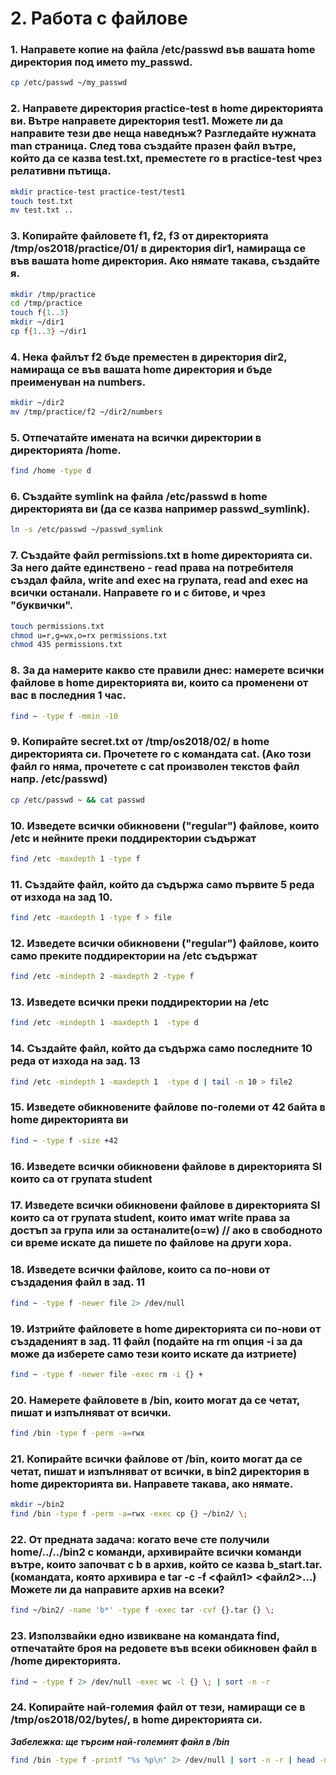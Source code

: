 # 2. Работа с файлове

### 1. Направете копие на файла /etc/passwd във вашата home директория под името my_passwd.
```bash
cp /etc/passwd ~/my_passwd
```

### 2. Направете директория practice-test в home директорията ви. Вътре направете директория test1. Можете ли да направите тези две неща наведнъж? Разгледайте нужната man страница. След това създайте празен файл вътре, който да се казва test.txt, преместете го в practice-test чрез релативни пътища.
```bash
mkdir practice-test practice-test/test1
touch test.txt
mv test.txt ..
```

### 3. Копирайте файловете f1, f2, f3 от директорията /tmp/os2018/practice/01/ в директория dir1, намираща се във вашата home директория. Ако нямате такава, създайте я.
```bash
mkdir /tmp/practice
cd /tmp/practice
touch f{1..3}
mkdir ~/dir1
cp f{1..3} ~/dir1
```

### 4. Нека файлът f2 бъде преместен в директория dir2, намираща се във вашата home директория и бъде преименуван на numbers.
```bash
mkdir ~/dir2
mv /tmp/practice/f2 ~/dir2/numbers
```

### 5. Отпечатайте имената на всички директории в директорията /home.
```bash
find /home -type d
```

### 6. Създайте symlink на файла /etc/passwd в home директорията ви (да се казва например passwd_symlink).
```bash
ln -s /etc/passwd ~/passwd_symlink
```

### 7. Създайте файл permissions.txt в home директорията си. За него дайте единствено - read права на потребителя създал файла, write and exec на групата, read and exec на всички останали. Направете го и с битове, и чрез "буквички".
```bash
touch permissions.txt
chmod u=r,g=wx,o=rx permissions.txt
chmod 435 permissions.txt
```

### 8. За да намерите какво сте правили днес: намерете всички файлове в home директорията ви, които са променени от вас в последния 1 час.
```bash
find ~ -type f -mmin -10
```

### 9. Копирайте secret.txt от /tmp/os2018/02/ в home директорията си. Прочетете го с командата cat. (Ако този файл го няма, прочетете с cat произволен текстов файл напр. /etc/passwd)
```bash
cp /etc/passwd ~ && cat passwd
```

### 10. Изведете всички обикновени ("regular") файлове, които /etc и нейните преки поддиректории съдържат
```bash
find /etc -maxdepth 1 -type f
```

### 11. Създайте файл, който да съдържа само първите 5 реда от изхода на зад 10.
```bash
find /etc -maxdepth 1 -type f > file
```

### 12. Изведете всички обикновени ("regular") файлове, които само преките поддиректории на /etc съдържат
```bash
find /etc -mindepth 2 -maxdepth 2 -type f
```

### 13. Изведете всички преки поддиректории на /etc
```bash
find /etc -mindepth 1 -maxdepth 1  -type d
```

### 14. Създайте файл, който да съдържа само последните 10 реда от изхода на зад. 13
```bash
find /etc -mindepth 1 -maxdepth 1  -type d | tail -n 10 > file2
```

### 15. Изведете обикновените файлове по-големи от 42 байта в home директорията ви
```bash
find ~ -type f -size +42
```

### 16. Изведете всички обикновени файлове в директорията SI които са от групата student

### 17. Изведете всички обикновени файлове в директорията SI които са от групата student, които имат write права за достъп за група или за останалите(o=w) // ако в свободното си време искате да пишете по файлове на други хора.

### 18. Изведете всички файлове, които са по-нови от създадения файл в зад. 11
```bash
find ~ -type f -newer file 2> /dev/null
```

### 19. Изтрийте файловете в home директорията си по-нови от създаденият в зад. 11 файл (подайте на rm опция -i за да може да изберете само тези които искате да изтриете)
```bash
find ~ -type f -newer file -exec rm -i {} +
```

### 20. Намерете файловете в /bin, които могат да се четат, пишат и изпълняват от всички.
```bash
find /bin -type f -perm -a=rwx
```

### 21. Копирайте всички файлове от /bin, които могат да се четат, пишат и изпълняват от всички, в bin2 директория в home директорията ви. Направете такава, ако нямате.
```bash
mkdir ~/bin2
find /bin -type f -perm -a=rwx -exec cp {} ~/bin2/ \;
```

### 22. От предната задача: когато вече сте получили home/../../bin2 с команди, архивирайте всички команди вътре, които започват с b в архив, който се казва b_start.tar. (командата, която архивира е tar -c -f <файл1> <файл2>...) Можете ли да направите архив на всеки?
```bash
find ~/bin2/ -name 'b*' -type f -exec tar -cvf {}.tar {} \;
```

### 23. Използвайки едно извикване на командата find, отпечатайте броя на редовете във всеки обикновен файл в /home директорията.
```bash
find ~ -type f 2> /dev/null -exec wc -l {} \; | sort -n -r
```

### 24. Копирайте най-големия файл от тези, намиращи се в /tmp/os2018/02/bytes/, в home директорията си.
***Забележка: ще търсим най-големият файл в /bin***
```bash
find /bin -type f -printf "%s %p\n" 2> /dev/null | sort -n -r | head -n 1 | cut -d ' ' -f 2 | xargs -I{} cp {} ~
```

